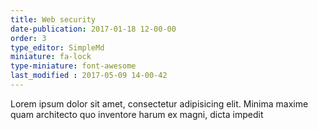 ```yaml
---
title: Web security
date-publication: 2017-01-18 12-00-00
order: 3
type_editor: SimpleMd
miniature: fa-lock
type-miniature: font-awesome
last_modified : 2017-05-09 14-00-42
---
```

Lorem ipsum dolor sit amet, consectetur adipisicing elit. Minima maxime quam architecto quo inventore harum ex magni, dicta impedit